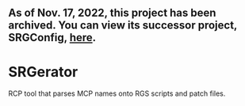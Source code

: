 ## As of Nov. 17, 2022, this project has been archived. You can view its successor project, SRGConfig, [here](https://github.com/moist-mason/SRGConfig).

# SRGerator
RCP tool that parses MCP names onto RGS scripts and patch files.

